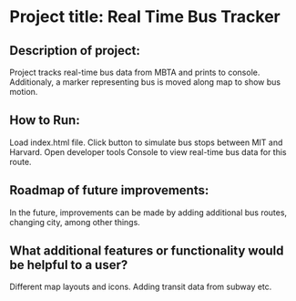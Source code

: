 # Project title: Real Time Bus Tracker
## Description of project:  
Project tracks real-time bus data from MBTA and prints to console. Additionaly, 
a marker representing bus is moved along map to show bus motion.
## How to Run: 
Load index.html file. Click button to simulate bus stops between MIT and Harvard. Open developer tools Console to view real-time bus data for this route.
## Roadmap of future improvements: 
In the future, improvements can be made by adding additional bus routes, changing city, among other things.
## What additional features or functionality would be helpful to a user? 
Different map layouts and icons. Adding transit data from subway etc.


